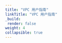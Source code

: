```yaml
---
title: "VPC 用户指南"
linkTitle: "VPC 用户指南"
_build:
 render: false 
weight: 4
collapsible: true
---
```


